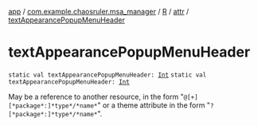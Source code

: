 [app](../../../index.md) / [com.example.chaosruler.msa_manager](../../index.md) / [R](../index.md) / [attr](index.md) / [textAppearancePopupMenuHeader](.)

# textAppearancePopupMenuHeader

`static val textAppearancePopupMenuHeader: `[`Int`](https://kotlinlang.org/api/latest/jvm/stdlib/kotlin/-int/index.html)
`static val textAppearancePopupMenuHeader: `[`Int`](https://kotlinlang.org/api/latest/jvm/stdlib/kotlin/-int/index.html)

May be a reference to another resource, in the form "`@[+][*package*:]*type*/*name*`" or a theme attribute in the form "`?[*package*:]*type*/*name*`".

